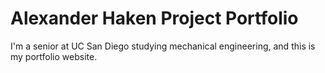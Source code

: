 # Alexander Haken Project Portfolio
I'm a senior at UC San Diego studying mechanical engineering, and this is my portfolio website.
